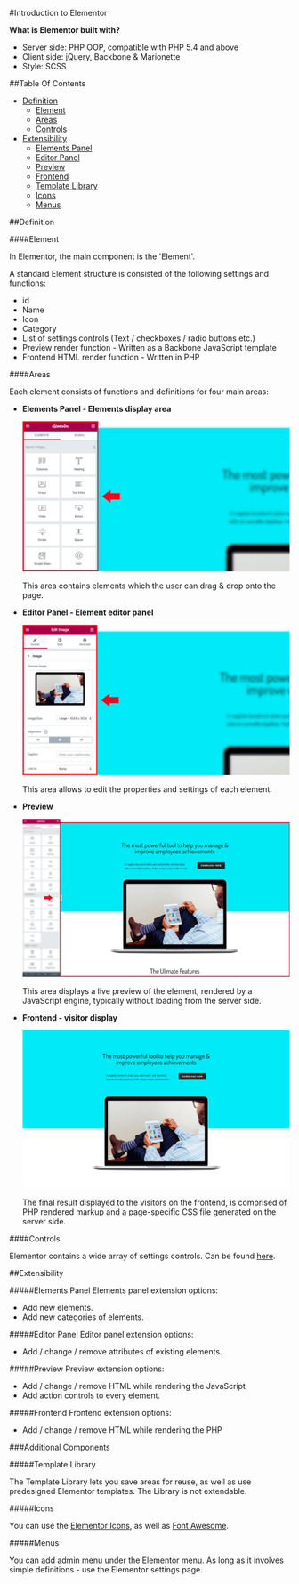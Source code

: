 #Introduction to Elementor

**What is Elementor built with?**

* Server side: PHP OOP, compatible with PHP 5.4 and above
* Client side: jQuery, Backbone & Marionette
* Style: SCSS

##Table Of Contents

* [Definition]()
  - [Element](#element)
  - [Areas](#areas)
  - [Controls](#controls)
* [Extensibility](#extensibility)
  - [Elements Panel](#elements-panel)
  - [Editor Panel](#editor-panel)
  - [Preview](#preview)
  - [Frontend](#frontend)
  - [Template Library](#template-library)
  - [Icons](#icons)
  - [Menus](#menus)

##Definition

####Element

In Elementor, the main component is the 'Element'.

A standard Element structure is consisted of the following settings and functions:

* id
* Name
* Icon
* Category
* List of settings controls (Text / checkboxes / radio buttons etc.)
* Preview render function - Written as a Backbone JavaScript template
* Frontend HTML render function - Written in PHP

####Areas

Each element consists of functions and definitions for four main areas:

* **Elements Panel - Elements display area**

    ![](content/images/elements-panel.jpg "Elements Panel")

    This area contains elements which the user can drag & drop onto the page.
    
* **Editor Panel - Element editor panel**

    ![](content/images/editor-panel.jpg "Editor Panel")

    This area allows to edit the properties and settings of each element.

* **Preview**

    ![](content/images/preview.png "Preview")

    This area displays a live preview of the element, rendered by a JavaScript engine, typically without loading from the server side.

* **Frontend - visitor display**

    ![](content/images/frontend.jpg "Frontend")

    The final result displayed to the visitors on the frontend, is comprised of PHP rendered markup and a page-specific CSS file generated on the server side.

####Controls

Elementor contains a wide array of settings controls. Can be found [here](content/controls/README.md).

##Extensibility

#####Elements Panel
Elements panel extension options:

* Add new elements.
* Add new categories of elements.

#####Editor Panel
Editor panel extension options:

* Add / change / remove attributes of existing elements.

#####Preview
Preview extension options:

* Add / change / remove HTML while rendering the JavaScript
* Add action controls to every element.

#####Frontend
Frontend extension options:

* Add / change / remove HTML while rendering the PHP


###Additional Components

#####Template Library

The Template Library lets you save areas for reuse, as well as use predesigned Elementor templates. The Library is not extendable.

#####Icons

You can use the [Elementor Icons](https://github.com/pojome/elementor-icons), as well as [Font Awesome](http://fontawesome.io/).

#####Menus

You can add admin menu under the Elementor menu. As long as it involves simple definitions - use the Elementor settings page.